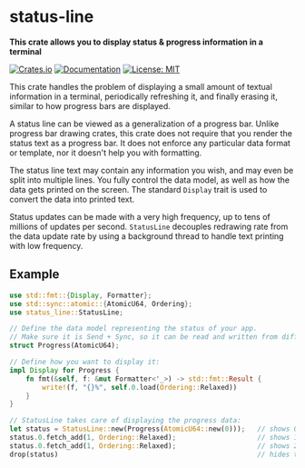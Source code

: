 status-line
===========
**This crate allows you to display status & progress information in a terminal**

[![Crates.io](https://img.shields.io/crates/v/status-line.svg)](https://crates.io/crates/status-line)
[![Documentation](https://docs.rs/status-line/badge.svg)](https://docs.rs/status-line)
[![License: MIT](https://img.shields.io/badge/License-MIT-yellow.svg)](https://opensource.org/licenses/MIT)

This crate handles the problem of displaying a small amount of textual information in 
a terminal, periodically refreshing it, and finally erasing it, similar to how progress bars are displayed.

A status line can be viewed as a generalization of a progress bar.
Unlike progress bar drawing crates, this crate does not require
that you render the status text as a progress bar. It does not enforce any particular 
data format or template, nor it doesn't help you with formatting. 

The status line text may contain any information you wish, and may even be split
into multiple lines. You fully control the data model, as well as how the data gets printed
on the screen. The standard `Display` trait is used to convert the data into printed text.

Status updates can be made with a very high frequency, up to tens of millions of updates
per second. `StatusLine` decouples redrawing rate from the data update rate by using a
background thread to handle text printing with low frequency. 

## Example
```rust
use std::fmt::{Display, Formatter};
use std::sync::atomic::{AtomicU64, Ordering};
use status_line::StatusLine;

// Define the data model representing the status of your app.
// Make sure it is Send + Sync, so it can be read and written from different threads:
struct Progress(AtomicU64);

// Define how you want to display it:
impl Display for Progress {
    fn fmt(&self, f: &mut Formatter<'_>) -> std::fmt::Result {
        write!(f, "{}%", self.0.load(Ordering::Relaxed))
    }
}

// StatusLine takes care of displaying the progress data:
let status = StatusLine::new(Progress(AtomicU64::new(0)));   // shows 0%
status.0.fetch_add(1, Ordering::Relaxed);                    // shows 1%
status.0.fetch_add(1, Ordering::Relaxed);                    // shows 2%
drop(status)                                                 // hides the status line
```
